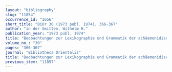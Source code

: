 ```yaml
---
layout: "bibliography"
slug: "11854"
occurrence_id: "1656"
short_title: "BiOr 30 (1973 publ. 1974), 366-367"
author: "in der Smitten, Wilhelm H."
publication_year: "1973 publ. 1974"
title: "Beobachtungen zur Lexikographie und Grammatik der achäemenidischen Königsinschriften"
volume_no_: "30"
pages: "366-367"
journal: "Bibliotheca Orientalis"
title: "Beobachtungen zur Lexikographie und Grammatik der achäemenidischen Königsinschriften"
previous_item: "11857"
---
```

